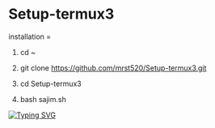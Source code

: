 # Setup-termux3

installation ‌‌‌‌=

1. cd ~

2. git clone https://github.com/mrst520/Setup-termux3.git


3. cd Setup-termux3

4. bash sajim.sh

[![Typing SVG](https://readme-typing-svg.herokuapp.com?color=%23F70B10&size=27&lines=I+am+Sajim+pk;Thank+You+Everyone+♥+U+ALL)](https://git.io/typing-svg)
